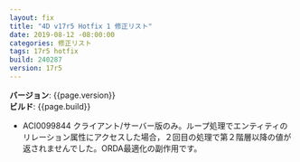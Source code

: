 ```yaml
---
layout: fix
title: "4D v17r5 Hotfix 1 修正リスト"
date: 2019-08-12 -08:00:00
categories: 修正リスト
tags: 17r5 hotfix
build: 240287
version: 17r5
---
```


**バージョン**: {{page.version}}  
**ビルド**: {{page.build}}  

* ACI0099844 クライアント/サーバー版のみ。ループ処理でエンティティのリレーション属性にアクセスした場合，２回目の処理で第２階層以降の値が返されませんでした。ORDA最適化の副作用です。
